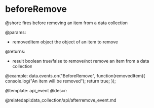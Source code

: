 beforeRemove
=============

@short: fires before removing an item from a data collection
	
@params:
- removedItem		object			the object of an item to remove

@returns:
- result		boolean		true/false to remove/not remove an item from a data collection

@example:
data.events.on("BeforeRemove", function(removedItem){
	console.log("An item will be removed");
    return true;
});


@template:	api_event
@descr:



@relatedapi:data_collection/api/afterremove_event.md
	

